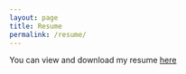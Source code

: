 ```yaml
---
layout: page
title: Resume
permalink: /resume/
---
```


You can view and download my resume [here](../assets/resume.pdf)